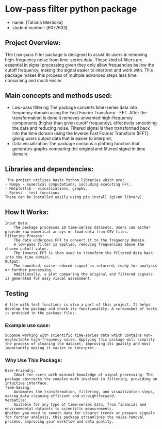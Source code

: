 # Low-pass filter python package
- name: [Tatiana Mestická] 
- student number: [6077633]

## Project Overview:
The Low-pass filter package is designed to assist its users in removing high-frequency noise from time-series data. These kind of filters are essential in signal processing given they only allow frequencies bellow the cutoff frequency, making the signal easier to interpret and work with. This package makes this process of multiple advanced steps less time consuming and much easier. 

## Main concepts and methods used:
- Low-pass filtering
    The package converts time-series data into frequency domain using the Fast Fourier Transform - FFT. After the transformation is done it removes unwanted high-frequency components (higher than given curoff frequency), effectively smoothing the data and reducing noise. Filtered signal is then transformed back into the time domain using the Inverse Fast Fourier Transform (IFFT) giving users output data that is easier to interpret. 
- Data visualization
    The package contains a plotting function that generates graphs comparing the original and filtered signal in time domain. 
        
## Libraries and dependencies: 
     The project utilizes basic Python libraries which are: 
    - Numpy - numerical computations, including executing FFT, 
    - Matplotlib - visualizations, graphs, 
    - Pytest - test functions
    These can be installed easily using pip install (given library). 

## How It Works: 
    Input Data:
        The package processes 1D time-series datasets. Users can either provide raw numerical arrays or load data from CSV files.
    Filtering Process:
        The data undergoes FFT to convert it to the frequency domain.
        A low-pass filter is applied, removing frequencies above the chosen cutoff value.
        The Inverse FFT is then used to transform the filtered data back into the time domain.
    Output:
        The smoothed, noise-reduced signal is returned, ready for analysis or further processing.
        Additionally, a plot comparing the original and filtered signals is generated for easy visual assessment.

## Testing
    A file with test functions is also a part of this project. It helps develop the package and check its functionality. A screenshot of tests is provided in the package files. 
    
### Example use case: 
    Suppose working with scientific time-series data which contains non-neglectable high-frequency noise. Applying this package will simplify the process of cleaning the dataset, improving its quality and most importantly making it easier to interpret. 

### Why Use This Package: 
    User-Friendly: 
        Ideal for users with minimal knowledge of signal processing. The package abstracts the complex math involved in filtering, providing an intuitive interface.
    Time-Saving: 
        Automates the transformation, filtering, and visualization steps, making data cleaning efficient and straightforward.
    Versatile: 
        Suitable for any type of time-series data, from financial and environmental datasets to scientific measurements.
    Whether you need to smooth data for clearer trends or prepare signals for further analysis, this package streamlines the noise removal process, improving your workflow and data quality.